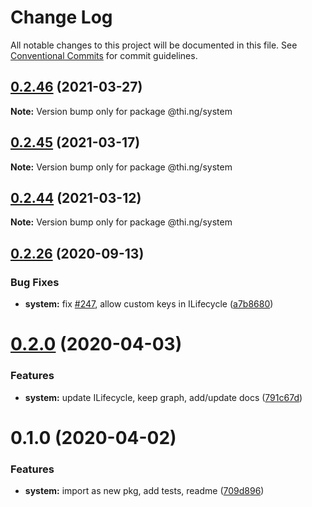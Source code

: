 # Change Log

All notable changes to this project will be documented in this file.
See [Conventional Commits](https://conventionalcommits.org) for commit guidelines.

## [0.2.46](https://github.com/thi-ng/umbrella/compare/@thi.ng/system@0.2.45...@thi.ng/system@0.2.46) (2021-03-27)

**Note:** Version bump only for package @thi.ng/system





## [0.2.45](https://github.com/thi-ng/umbrella/compare/@thi.ng/system@0.2.44...@thi.ng/system@0.2.45) (2021-03-17)

**Note:** Version bump only for package @thi.ng/system





## [0.2.44](https://github.com/thi-ng/umbrella/compare/@thi.ng/system@0.2.43...@thi.ng/system@0.2.44) (2021-03-12)

**Note:** Version bump only for package @thi.ng/system





## [0.2.26](https://github.com/thi-ng/umbrella/compare/@thi.ng/system@0.2.25...@thi.ng/system@0.2.26) (2020-09-13)


### Bug Fixes

* **system:** fix [#247](https://github.com/thi-ng/umbrella/issues/247), allow custom keys in ILifecycle ([a7b8680](https://github.com/thi-ng/umbrella/commit/a7b86804255f22cbdbcaf128854ba615fb5cf20f))





# [0.2.0](https://github.com/thi-ng/umbrella/compare/@thi.ng/system@0.1.0...@thi.ng/system@0.2.0) (2020-04-03)


### Features

* **system:** update ILifecycle, keep graph, add/update docs ([791c67d](https://github.com/thi-ng/umbrella/commit/791c67d446c5fae041831a16b250b5cfd62312d0))





# 0.1.0 (2020-04-02)


### Features

* **system:** import as new pkg, add tests, readme ([709d896](https://github.com/thi-ng/umbrella/commit/709d896cee964dc876e1e53c95a3b77a00d8c433))
